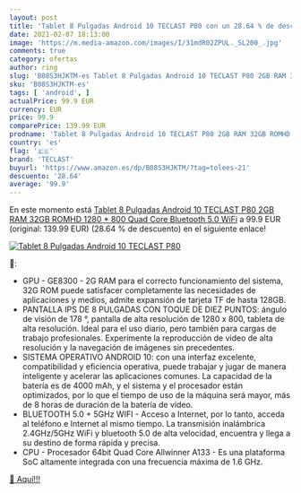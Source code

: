 ```yaml
---
layout: post
title: 'Tablet 8 Pulgadas Android 10 TECLAST P80 con un 28.64 % de descuento'
date: 2021-02-07 18:13:00
image: 'https://m.media-amazon.com/images/I/31mdR02ZPUL._SL200_.jpg'
comments: true
category: ofertas
author: ring
slug: 'B08S3HJKTM-es Tablet 8 Pulgadas Android 10 TECLAST P80 2GB RAM 32GB...'
sku: 'B08S3HJKTM-es'
tags: [ 'android', ]
actualPrice: 99.9 EUR
currency: EUR
price: 99.9
comparePrice: 139.99 EUR
prodname: 'Tablet 8 Pulgadas Android 10 TECLAST P80 2GB RAM 32GB ROMHD 1280 * 800 Quad Core Bluetooth 5.0 WiFi'
country: 'es'
flag: '🇪🇸'
brand: 'TECLAST'
buyurl: 'https://www.amazon.es/dp/B08S3HJKTM/?tag=tolees-21'
descuento: '28.64'
average: '99.9'
---
```


En este momento está [Tablet 8 Pulgadas Android 10 TECLAST P80 2GB RAM 32GB ROMHD 1280 * 800 Quad Core Bluetooth 5.0 WiFi](https://www.amazon.es/dp/B08S3HJKTM/?tag=tolees-21) a 99.9 EUR (original: 139.99 EUR) (28.64 %  de descuento) en el siguiente enlace!

[![Tablet 8 Pulgadas Android 10 TECLAST P80](https://m.media-amazon.com/images/I/31mdR02ZPUL._SL200_.jpg)](https://www.amazon.es/dp/B08S3HJKTM/?tag=tolees-21)

🔎:

- GPU - GE8300 - 2G RAM para el correcto funcionamiento del sistema, 32G ROM puede satisfacer completamente las necesidades de aplicaciones y medios, admite expansión de tarjeta TF de hasta 128GB.
- PANTALLA IPS DE 8 PULGADAS CON TOQUE DE DIEZ PUNTOS: ángulo de visión de 178 °, pantalla de alta resolución de 1280 x 800, tableta de alta resolución. Ideal para el uso diario, pero también para cargas de trabajo profesionales. Experimente la reproducción de video de alta resolución y la navegación de imágenes sin precedentes.
- SISTEMA OPERATIVO ANDROID 10: con una interfaz excelente, compatibilidad y eficiencia operativa, puede trabajar y jugar de manera inteligente y acelerar las aplicaciones comunes. La capacidad de la batería es de 4000 mAh, y el sistema y el procesador están optimizados, por lo que el tiempo de uso de la máquina será mayor, más de 8 horas de duración de la batería de video.
- BLUETOOTH 5.0 + 5GHz WIFI - Acceso a Internet, por lo tanto, acceda al teléfono e Internet al mismo tiempo. La transmisión inalámbrica 2.4GHz/5GHz WiFi y bluetooth 5.0 de alta velocidad, encuentra y llega a su destino de forma rápida y precisa.
- CPU - Procesador 64bit Quad Core Allwinner A133 - Es una plataforma SoC altamente integrada con una frecuencia máxima de 1.6 GHz.

[🛒 Aquí!!!](https://www.amazon.es/dp/B08S3HJKTM/?tag=tolees-21)
